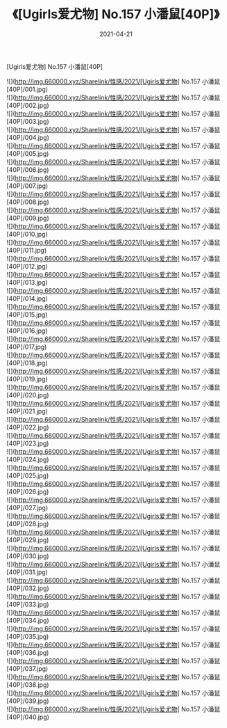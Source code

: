 ﻿---
layout: post
title:  《[Ugirls爱尤物] No.157 小潘鼠[40P]》
date:   2021-04-21
img: http://img.660000.xyz/Sharelink/性感/2021/[Ugirls爱尤物] No.157 小潘鼠[40P]/000.jpg
categories: [美女, 清纯, 唯美]
---

[Ugirls爱尤物] No.157 小潘鼠[40P]

  ![](http://img.660000.xyz/Sharelink/性感/2021/[Ugirls爱尤物] No.157 小潘鼠[40P]/001.jpg) <br> ![](http://img.660000.xyz/Sharelink/性感/2021/[Ugirls爱尤物] No.157 小潘鼠[40P]/002.jpg) <br> ![](http://img.660000.xyz/Sharelink/性感/2021/[Ugirls爱尤物] No.157 小潘鼠[40P]/003.jpg) <br> ![](http://img.660000.xyz/Sharelink/性感/2021/[Ugirls爱尤物] No.157 小潘鼠[40P]/004.jpg) <br> ![](http://img.660000.xyz/Sharelink/性感/2021/[Ugirls爱尤物] No.157 小潘鼠[40P]/005.jpg) <br> ![](http://img.660000.xyz/Sharelink/性感/2021/[Ugirls爱尤物] No.157 小潘鼠[40P]/006.jpg) <br> ![](http://img.660000.xyz/Sharelink/性感/2021/[Ugirls爱尤物] No.157 小潘鼠[40P]/007.jpg) <br> ![](http://img.660000.xyz/Sharelink/性感/2021/[Ugirls爱尤物] No.157 小潘鼠[40P]/008.jpg) <br> ![](http://img.660000.xyz/Sharelink/性感/2021/[Ugirls爱尤物] No.157 小潘鼠[40P]/009.jpg) <br> ![](http://img.660000.xyz/Sharelink/性感/2021/[Ugirls爱尤物] No.157 小潘鼠[40P]/010.jpg) <br> ![](http://img.660000.xyz/Sharelink/性感/2021/[Ugirls爱尤物] No.157 小潘鼠[40P]/011.jpg) <br> ![](http://img.660000.xyz/Sharelink/性感/2021/[Ugirls爱尤物] No.157 小潘鼠[40P]/012.jpg) <br> ![](http://img.660000.xyz/Sharelink/性感/2021/[Ugirls爱尤物] No.157 小潘鼠[40P]/013.jpg) <br> ![](http://img.660000.xyz/Sharelink/性感/2021/[Ugirls爱尤物] No.157 小潘鼠[40P]/014.jpg) <br> ![](http://img.660000.xyz/Sharelink/性感/2021/[Ugirls爱尤物] No.157 小潘鼠[40P]/015.jpg) <br> ![](http://img.660000.xyz/Sharelink/性感/2021/[Ugirls爱尤物] No.157 小潘鼠[40P]/016.jpg) <br> ![](http://img.660000.xyz/Sharelink/性感/2021/[Ugirls爱尤物] No.157 小潘鼠[40P]/017.jpg) <br> ![](http://img.660000.xyz/Sharelink/性感/2021/[Ugirls爱尤物] No.157 小潘鼠[40P]/018.jpg) <br> ![](http://img.660000.xyz/Sharelink/性感/2021/[Ugirls爱尤物] No.157 小潘鼠[40P]/019.jpg) <br> ![](http://img.660000.xyz/Sharelink/性感/2021/[Ugirls爱尤物] No.157 小潘鼠[40P]/020.jpg) <br> ![](http://img.660000.xyz/Sharelink/性感/2021/[Ugirls爱尤物] No.157 小潘鼠[40P]/021.jpg) <br> ![](http://img.660000.xyz/Sharelink/性感/2021/[Ugirls爱尤物] No.157 小潘鼠[40P]/022.jpg) <br> ![](http://img.660000.xyz/Sharelink/性感/2021/[Ugirls爱尤物] No.157 小潘鼠[40P]/023.jpg) <br> ![](http://img.660000.xyz/Sharelink/性感/2021/[Ugirls爱尤物] No.157 小潘鼠[40P]/024.jpg) <br> ![](http://img.660000.xyz/Sharelink/性感/2021/[Ugirls爱尤物] No.157 小潘鼠[40P]/025.jpg) <br> ![](http://img.660000.xyz/Sharelink/性感/2021/[Ugirls爱尤物] No.157 小潘鼠[40P]/026.jpg) <br> ![](http://img.660000.xyz/Sharelink/性感/2021/[Ugirls爱尤物] No.157 小潘鼠[40P]/027.jpg) <br> ![](http://img.660000.xyz/Sharelink/性感/2021/[Ugirls爱尤物] No.157 小潘鼠[40P]/028.jpg) <br> ![](http://img.660000.xyz/Sharelink/性感/2021/[Ugirls爱尤物] No.157 小潘鼠[40P]/029.jpg) <br> ![](http://img.660000.xyz/Sharelink/性感/2021/[Ugirls爱尤物] No.157 小潘鼠[40P]/030.jpg) <br> ![](http://img.660000.xyz/Sharelink/性感/2021/[Ugirls爱尤物] No.157 小潘鼠[40P]/031.jpg) <br> ![](http://img.660000.xyz/Sharelink/性感/2021/[Ugirls爱尤物] No.157 小潘鼠[40P]/032.jpg) <br> ![](http://img.660000.xyz/Sharelink/性感/2021/[Ugirls爱尤物] No.157 小潘鼠[40P]/033.jpg) <br> ![](http://img.660000.xyz/Sharelink/性感/2021/[Ugirls爱尤物] No.157 小潘鼠[40P]/034.jpg) <br> ![](http://img.660000.xyz/Sharelink/性感/2021/[Ugirls爱尤物] No.157 小潘鼠[40P]/035.jpg) <br> ![](http://img.660000.xyz/Sharelink/性感/2021/[Ugirls爱尤物] No.157 小潘鼠[40P]/036.jpg) <br> ![](http://img.660000.xyz/Sharelink/性感/2021/[Ugirls爱尤物] No.157 小潘鼠[40P]/037.jpg) <br> ![](http://img.660000.xyz/Sharelink/性感/2021/[Ugirls爱尤物] No.157 小潘鼠[40P]/038.jpg) <br> ![](http://img.660000.xyz/Sharelink/性感/2021/[Ugirls爱尤物] No.157 小潘鼠[40P]/039.jpg) <br> ![](http://img.660000.xyz/Sharelink/性感/2021/[Ugirls爱尤物] No.157 小潘鼠[40P]/040.jpg) <br>